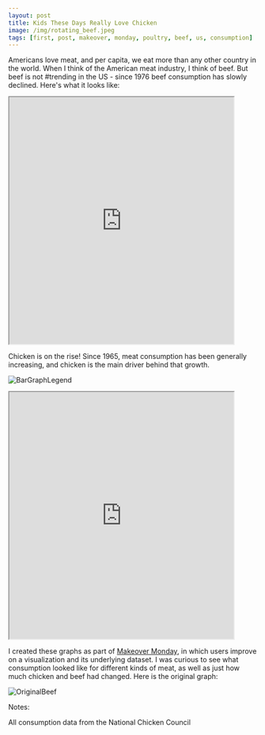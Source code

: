 ```yaml
---
layout: post
title: Kids These Days Really Love Chicken
image: /img/rotating_beef.jpeg
tags: [first, post, makeover, monday, poultry, beef, us, consumption]
---
```

Americans love meat, and per capita, we eat more than any other country in the world. When I think of the American meat industry, I think of beef. But beef is not #trending in the US - since 1976 beef consumption has slowly declined. Here's what it looks like:


<!--LINE GRAPHS ON CHANGE IN CHICKEN/BEEF>
<style>
.responsive-wrap iframe{ max-width: 100%;}
</style>
<div class="responsive-wrap">
<!-- this is the embed code provided by Google -->
  <iframe src="https://public.tableau.com/views/ChangeinMeatConsumption/Change?:showVizHome=no&:embed=true" width="90%" height="500"></iframe>
<!-- Google embed ends -->
<!--</div>-->


Chicken is on the rise! Since 1965, meat consumption has been generally increasing, and chicken is the main driver behind that growth.


<!-- Poultry Legend -->
![BarGraphLegend](http://mattdorros.com/img/legend_poutry.png)


<!-- BAR CHARTS ON US MEAT CONSUMPTION -->
<style>
.responsive-wrap iframe{ max-width: 100%;}
</style>
<div class="responsive-wrap">
<!-- this is the embed code provided by Google -->
  <iframe src="https://public.tableau.com/views/USMeatConsumptionbyYear/MeatConsumptionDashboard?:showVizHome=no&:embed=true" width="90%" height="500"></iframe>
<!-- Google embed ends -->
</div>

I created these graphs as part of [Makeover Monday](http://www.makeovermonday.co.uk/), in which users improve on a visualization and its underlying dataset. I was curious to see what consumption looked like for different kinds of meat, as well as just how much chicken and beef had changed. Here is the original graph:

![OriginalBeef](http://mattdorros.com/img/original_meat_graph.png)




Notes:

All consumption data from the National Chicken Council
